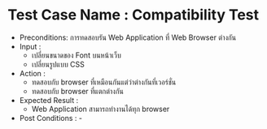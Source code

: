 # Test Case Name : Compatibility Test
* Preconditions: การทดสอบรัน Web Application ที่ Web Browser ต่างกัน
* Input :
    - เปลี่ยนขนาดของ Font บนหน้าเว็บ
    - เปลี่ยนรูปแบบ CSS
* Action :
    - ทดสอบกับ browser ที่เหมือนกันแต่ว่าต่างกันที่เวอร์ชั่น
    - ทดสอบกับ browser ที่แตกต่างกัน
* Expected Result :
    - Web Application สามารถทำงานได้ทุก browser
* Post Conditions : \-
